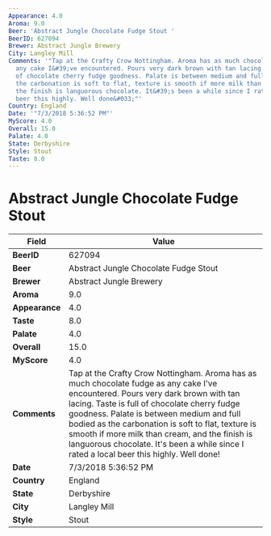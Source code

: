 ```yaml
---
Appearance: 4.0
Aroma: 9.0
Beer: 'Abstract Jungle Chocolate Fudge Stout '
BeerID: 627094
Brewer: Abstract Jungle Brewery
City: Langley Mill
Comments: '"Tap at the Crafty Crow Nottingham. Aroma has as much chocolate fudge as
  any cake I&#39;ve encountered. Pours very dark brown with tan lacing. Taste is full
  of chocolate cherry fudge goodness. Palate is between medium and full bodied as
  the carbonation is soft to flat, texture is smooth if more milk than cream, and
  the finish is languorous chocolate. It&#39;s been a while since I rated a local
  beer this highly. Well done&#033;"'
Country: England
Date: '"7/3/2018 5:36:52 PM"'
MyScore: 4.0
Overall: 15.0
Palate: 4.0
State: Derbyshire
Style: Stout
Taste: 8.0
---
```


# Abstract Jungle Chocolate Fudge Stout 

| Field         | Value |
|---------------|-------|
| **BeerID** | 627094 |
| **Beer** | Abstract Jungle Chocolate Fudge Stout  |
| **Brewer** | Abstract Jungle Brewery |
| **Aroma** | 9.0 |
| **Appearance** | 4.0 |
| **Taste** | 8.0 |
| **Palate** | 4.0 |
| **Overall** | 15.0 |
| **MyScore** | 4.0 |
| **Comments** | Tap at the Crafty Crow Nottingham. Aroma has as much chocolate fudge as any cake I&#39;ve encountered. Pours very dark brown with tan lacing. Taste is full of chocolate cherry fudge goodness. Palate is between medium and full bodied as the carbonation is soft to flat, texture is smooth if more milk than cream, and the finish is languorous chocolate. It&#39;s been a while since I rated a local beer this highly. Well done&#033; |
| **Date** | 7/3/2018 5:36:52 PM |
| **Country** | England |
| **State** | Derbyshire |
| **City** | Langley Mill |
| **Style** | Stout |
